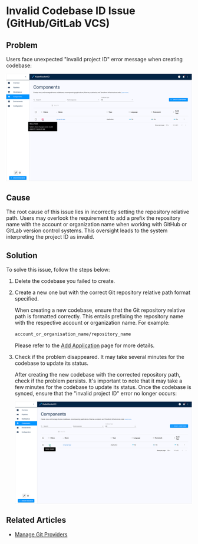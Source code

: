# Invalid Codebase ID Issue (GitHub/GitLab VCS)

## Problem

Users face unexpected "invalid project ID" error message when creating codebase:

  ![Invalid project ID error](../../assets/operator-guide/invalid_codebase_name.png "Invalid project ID error")

## Cause

The root cause of this issue lies in incorrectly setting the repository relative path. Users may overlook the requirement to add a prefix the repository name with the account or organization name when working with GitHub or GitLab version control systems. This oversight leads to the system interpreting the project ID as invalid.

## Solution

To solve this issue, follow the steps below:

1. Delete the codebase you failed to create.

2. Create a new one but with the correct Git repository relative path format specified.

    When creating a new codebase, ensure that the Git repository relative path is formatted correctly. This entails prefixing the repository name with the respective account or organization name. For example:

    ```bash
    account_or_organisation_name/repository_name
    ```

    Please refer to the [Add Application](https://epam.github.io/edp-install/user-guide/add-application/) page for more details.

3. Check if the problem disappeared. It may take several minutes for the codebase to update its status.

    After creating the new codebase with the corrected repository path, check if the problem persists. It's important to note that it may take a few minutes for the codebase to update its status. Once the codebase is synced, ensure that the "invalid project ID" error no longer occurs:

    ![Codebase created](../../assets/operator-guide/codebase_synced.png "Codebase created")

## Related Articles

* [Manage Git Providers](../../user-guide/add-git-server.md)
